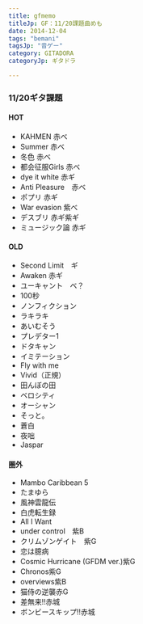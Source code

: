 ```yaml
---
title: gfmemo
titleJp: GF：11/20課題曲めも
date: 2014-12-04
tags: "bemani"
tagsJp: "音ゲー"
category: GITADORA
categoryJp: ギタドラ

---
```


### 11/20ギタ課題

#### HOT
* KAHMEN 赤ベ
* Summer 赤ベ
* 冬色 赤ベ
* 都会征服Girls 赤ベ
* dye it white 赤ギ
* Anti Pleasure　赤ベ
* ポプリ 赤ギ
* War evasion 紫べ
* デスブリ 赤ギ紫ギ
* ミュージック論 赤ギ

#### OLD
* Second Limit　ギ
* Awaken 赤ギ
* ユーキャント　ベ？
* 100秒
* ノンフィクション
* ラキラキ
* あいむそう
* プレデター1
* ドタキャン
* イミテーション
* Fly with me
* Vivid（正規）
* 田んぼの田
* ベロシティ
* オーシャン
* そっと。
* 蒼白
* 夜咄
* Jaspar

#### 圏外
* Mambo Caribbean 5
* たまゆら
* 風神雲龍伝
* 白虎転生録
* All I Want
* under control　紫B
* クリムゾンゲイト　紫G
* 恋は臆病
* Cosmic Hurricane (GFDM ver.)紫G
* Chronos紫G
* overviews紫B
* 猫侍の逆襲赤G
* 差無来!!赤城
* ボンビースキップ!!赤城



